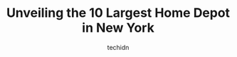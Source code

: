 ---
layout: ampstory
image: https://i0.wp.com/www.depkes.org/wp-content/uploads/2023/06/home-depot-0-in-new-york-1685967709.jpeg?resize=640,853
author: techidn
featured: false
description: Discover the impressive array of Home Depot options in New York, where you can find 10 of the largest Home Depot establishments in the area. From renowned classics to hidden gems, New York o
title: Unveiling the 10 Largest Home Depot in New York
cover:
   title: Unveiling the 10 Largest Home Depot in New York
   subtitle: Rickpate
   background: https://www.depkes.org/wp-content/uploads/2023/06/home-depot-0-in-new-york-1685967709.jpeg

pages: 
 - layout: thirds
   top: <h1>#1 The Home Depot</h1>
   bottom: "<p>Tons of people on the floor but  no one knows anything; seems to be a common theme. Every question I asked they had to get someone from the specific dept... And they neve</p>"
   background: https://www.depkes.org/wp-content/uploads/2023/06/home-depot-1-in-new-york-1685967710.jpeg
   backgroundblur: true
 - layout: thirds
   top: <h1>#2 The Home Depot</h1>
   bottom: "<p>40 W 23rd St, New York, NY 10010, United States</p>"
   background: https://www.depkes.org/wp-content/uploads/2023/06/home-depot-2-in-new-york-1685967710.jpeg
   cta:
      link: https://www.depkes.org/blog/unveiling-the-10-largest-home-depot-in-new-york/
      text: Unveiling the 10 Largest Home Depot in New York
 - layout: thirds
   top: <h1>#3 The Home Depot</h1>
   bottom: "<p>2560 Bruckner Blvd, Bronx, NY 10465, United States</p>"
   background: https://www.depkes.org/wp-content/uploads/2023/06/home-depot-3-in-new-york-1685967711.jpeg
   cta:
      link: https://www.depkes.org/blog/unveiling-the-10-largest-home-depot-in-new-york/
      text: Unveiling the 10 Largest Home Depot in New York
 - layout: thirds
   top: <h1>#4 The Home Depot</h1>
   bottom: "<p>579 Gateway Dr, Brooklyn, NY 11239, United States</p>"
   background: https://images.unsplash.com/photo-1527067829737-402993088e6b?ixlib=rb-4.0.3&ixid=MnwxMjA3fDB8MHxwaG90by1wYWdlfHx8fGVufDB8fHx8&auto=format&fit=crop&w=640&h=853&q=80
   cta:
      link: https://www.depkes.org/blog/unveiling-the-10-largest-home-depot-in-new-york/
      text: Unveiling the 10 Largest Home Depot in New York
 - layout: thirds
   top: <h1>#5 The Home Depot</h1>
   bottom: "<p>75-09 Woodhaven Blvd, Queens, NY 11385, United States</p>"
   background: https://images.unsplash.com/photo-1574169208507-84376144848b?ixlib=rb-4.0.3&ixid=MnwxMjA3fDB8MHxwaG90by1wYWdlfHx8fGVufDB8fHx8&auto=format&fit=crop&w=640&h=853&q=80
   cta:
      link: https://www.depkes.org/blog/unveiling-the-10-largest-home-depot-in-new-york/
      text: Unveiling the 10 Largest Home Depot in New York
 - layout: thirds
   top: <h1>#6 The Home Depot</h1>
   bottom: "<p>550 Hamilton Ave, Brooklyn, NY 11232, United States</p>"
   background: https://images.unsplash.com/photo-1557672172-298e090bd0f1?ixlib=rb-4.0.3&ixid=MnwxMjA3fDB8MHxwaG90by1wYWdlfHx8fGVufDB8fHx8&auto=format&fit=crop&w=640&h=853&q=80
   cta:
      link: https://www.depkes.org/blog/unveiling-the-10-largest-home-depot-in-new-york/
      text: Unveiling the 10 Largest Home Depot in New York
 - layout: thirds
   top: <h1>#7 The Home Depot</h1>
   bottom: "<p>1806 E Gun Hill Rd, Bronx, NY 10469, United States</p>"
   background: https://images.unsplash.com/photo-1597773150796-e5c14ebecbf5?ixlib=rb-4.0.3&ixid=MnwxMjA3fDB8MHxwaG90by1wYWdlfHx8fGVufDB8fHx8&auto=format&fit=crop&w=640&h=853&q=80
   cta:
      link: https://www.depkes.org/blog/unveiling-the-10-largest-home-depot-in-new-york/
      text: Unveiling the 10 Largest Home Depot in New York
 - layout: thirds
   middle: Continue reading...
   background: https://images.unsplash.com/photo-1608501821300-4f99e58bba77?ixlib=rb-4.0.3&ixid=MnwxMjA3fDB8MHxwaG90by1wYWdlfHx8fGVufDB8fHx8&auto=format&fit=crop&w=640&h=853&q=80
   cta:
      link: https://www.depkes.org/blog/unveiling-the-10-largest-home-depot-in-new-york/
      text: Unveiling the 10 Largest Home Depot in New York
      
---